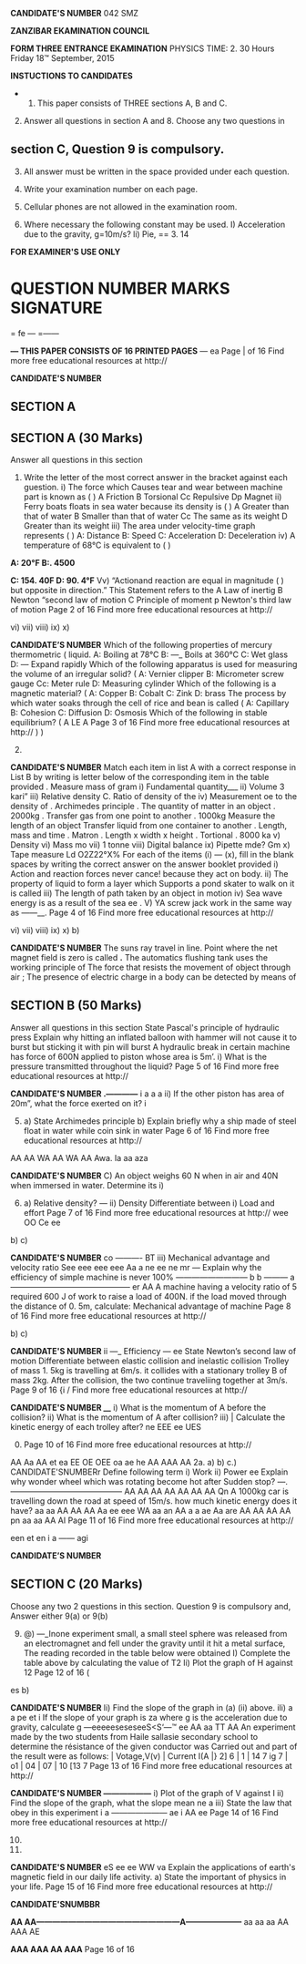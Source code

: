 **CANDIDATE'S NUMBER**
042 SMZ

**ZANZIBAR EKAMINATION COUNCIL**

**FORM THREE ENTRANCE EKAMINATION**
PHYSICS
TIME: 2. 30 Hours Friday 18™ September, 2015

**INSTUCTIONS TO CANDIDATES**
- 1. This paper consists of THREE sections A, B and C.

2. Answer all questions in section A and 8. Choose any two questions in

## section C, Question 9 is compulsory.

3. All answer must be written in the space provided under each question.

4. Write your examination number on each page.

5. Cellular phones are not allowed in the examination room.

6. Where necessary the following constant may be used.
I) Acceleration due to the gravity, g=10m/s? li) Pie, == 3. 14

**FOR EXAMINER'S USE ONLY**

**QUESTION NUMBER MARKS SIGNATURE**
=
= fe
—
=——

**— THIS PAPER CONSISTS OF 16 PRINTED PAGES**
—
ea Page | of 16
Find more free educational resources at http://

**CANDIDATE'S NUMBER**

## SECTION A

## SECTION A (30 Marks)
Answer all questions in this section

1. Write the letter of the most correct answer in the bracket against each guestion.
i) The force which Causes tear and wear between machine part is known as ( )
   A Friction B Torsional
Cc Repulsive Dp Magnet ii) Ferry boats floats in sea water because its density is ( )
   A Greater than that of water
   B Smaller than that of water
Cc The same as its weight
   D Greater than its weight iii) The area under velocity-time graph represents ( )
A: Distance B: Speed
C: Acceleration D: Deceleration iv) A temperature of 68°C is equivalent to ( )

**A: 20°F B:. 4500**

**C: 154. 40F D: 90. 4°F**
Vv) “Actionand reaction are equal in magnitude ( )
but opposite in direction.” This Statement refers to the
   A Law of inertig B Newton “second law of motion
   C Principle of moment p Newton's third law of motion
Page 2 of 16
Find more free educational resources at http://

vi)
vii)
viii)
ix)
x)

**CANDIDATE’S NUMBER**
Which of the following properties of mercury thermometric (
liquid.
A: Boiling at 78°C B: —_ Boils at 360°C
C: Wet glass D: — Expand rapidly
Which of the following apparatus is used for measuring the volume of an irregular solid? (
A: Vernier clipper B: Micrometer screw gauge
Cc: Meter rule D: Measuring cylinder
Which of the following is a magnetic material? (
A: Copper B: Cobalt C: Zink D: brass
The process by which water soaks through the cell of rice and bean is called (
A: Capillary B: Cohesion
C: Diffusion D: Osmosis
Which of the following in stable equilibrium? (
A
LE A
Page 3 of 16
Find more free educational resources at http://
)
)

2.

**CANDIDATE'S NUMBER**
Match each item in list A with a correct response in List B by writing is letter below of the corresponding item in the table provided
. Measure mass of gram i) Fundamental quantity___
ii) Volume 3 kari”
iii) Relative density C. Ratio of density of the iv) Measurement oe to the density of
. Archimedes principle
. The quantity of matter in an object
. 2000kg
. Transfer gas from one point to another
. 1000kg
Measure the length of an object
Transfer liquid from one container to another
. Length, mass and time
. Matron
. Length x width x height
. Tortional
. 8000 ka v) Density vi) Mass mo vii) 1 tonne viii) Digital balance ix) Pipette mde? Gm x) Tape measure
Ld
O2Z22°X%
For each of the items (i) — (x), fill in the blank spaces by writing the correct answer on the answer booklet provided i) Action and reaction forces never cance! because they act on body.
ii) The property of liquid to form a layer which Supports a pond skater to walk on it is called iii) The length of path taken by an object in motion iv) Sea wave energy is as a result of the sea ee .
V) YA screw jack work in the same way as
——__.
Page 4 of 16
Find more free educational resources at http://

vi)
vii)
viii)
ix)
x)
b)

**CANDIDATE'S NUMBER**
The suns ray travel in line.
Point where the net magnet field is zero is called __.__
The automatics flushing tank uses the working principle of
The force that resists the movement of object through air ;
The presence of electric charge in a body can be detected by means of

## SECTION B (50 Marks)
Answer all questions in this section
State Pascal's principle of hydraulic press
Explain why hitting an inflated balloon with hammer will not cause it to burst but sticking it with pin will burst
   A hydraulic break in certain machine has force of 600N applied to piston whose area is 5m’.
i) What is the pressure transmitted throughout the liquid?
Page 5 of 16
Find more free educational resources at http://

**CANDIDATE'S NUMBER .————**
i a
a a
ii) If the other piston has area of 20m”, what the force exerted on it?
i

5. a) State Archimedes principle b) Explain briefly why a ship made of steel float in water while coin sink in water
Page 6 of 16
Find more free educational resources at http://

AA AA WA AA WA AA Awa. Ia aa aza

**CANDIDATE'S NUMBER**
C) An object weighs 60 N when in air and 40N when immersed in water.
Determine its i)

6. a)
Relative density? —
ii) Density
Differentiate between i) Load and effort
Page 7 of 16
Find more free educational resources at http://
wee OO Ce ee

b)
c)

**CANDIDATE'S NUMBER**
co ———-
BT
iii) Mechanical advantage and velocity ratio
See eee eee eee Aa a
ne ee ne mr —
Explain why the efficiency of simple machine is never 100%
————————— b b ———
a———————————————
er
AA
   A machine having a velocity ratio of 5 required 600 J of work to raise a load of
400N. if the load moved through the distance of 0. 5m, calculate:
Mechanical advantage of machine
Page 8 of 16
Find more free educational resources at http://

b)
c)

**CANDIDATE'S NUMBER**
ii
—_
Efficiency
— ee
State Newton’s second law of motion
Differentiate between elastic collision and inelastic collision
Trolley of mass 1. 5kg is travelling at 6m/s. it collides with a stationary trolley B of mass 2kg. After the collision, the two continue traveliing together at 3m/s.
Page 9 of 16
{i /
Find more free educational resources at http://

**CANDIDATE'S NUMBER __**
i) What is the momentum of A before the collision?
ii) What is the momentum of A after collision?
iii) | Calculate the kinetic energy of each trolley after?
ne EEE
ee UES

0. Page 10 of 16
Find more free educational resources at http://

AA Aa AA et ea
EE OE OEE oa ae he AA AAA AA 2a.
a)
b)
c.)
CANDIDATE'SNUMBERr
Define following term i) Work ii) Power ee
Explain why wonder wheel which was rotating become hot after
Sudden stop?
—.——————————————
AA AA AA AA AA AA AA Qn
   A 1000kg car is travelling down the road at speed of 15m/s. how much kinetic energy does it have?
aa aa AA AA AA Aa ee eee
WA aa an AA a a ae Aa are AA
AA AA AA
pn aa aa AA AI
Page 11 of 16
Find more free educational resources at http://

een et en i a ——
agi

**CANDIDATE’S NUMBER**

## SECTION C (20 Marks)
Choose any two 2 questions in this section. Question 9 is compulsory and,
Answer either 9(a) or 9(b)

9. @) —_Inone experiment small, a small steel sphere was released from an electromagnet and fell under the gravity until it hit a metal surface,
The reading recorded in the table below were obtained
I) Complete the table above by calculating the value of T2
li) Plot the graph of H against 12
Page 12 of 16
(

es b)

**CANDIDATE'S NUMBER**
li) Find the slope of the graph in (a) (ii) above.
ili)
a a
pe et i
If the slope of your graph is za where g is the acceleration due to gravity, calculate g
—eeeeeseseseeS<S‘—™
ee
AA aa
TT
AA
An experiment made by the two students from Haile sallasie secondary school to determine the résistance of the given conductor was Carried out and part of the result were as follows:
| Votage,V(v) |
Current I(A
|} 2] 6 | 1 | 14 7 ig 7
| o1 | 04 | 07 | 10 [13 7
Page 13 of 16
Find more free educational resources at http://

**CANDIDATE'S NUMBER ——————**
i) Plot of the graph of V against I
ii) Find the slope of the graph, what the slope mean ne a
iii) State the law that obey in this experiment i
a
——————— ae i AA
ee
Page 14 of 16
Find more free educational resources at http://

10.

11.

**CANDIDATE'S NUMBER**
eS ee ee
WW va
Explain the applications of earth's magnetic field in our daily life activity.
a) State the important of physics in your life.
Page 15 of 16
Find more free educational resources at http://

**CANDIDATE'SNUMBBR**

**AA AA——————————————————A———————**
aa aa aa AA AAA AE

**AAA AAA AA AAA**
Page 16 of 16